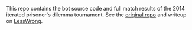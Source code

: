 This repo contains the bot source code and full match results of the 2014
iterated prisoner's dilemma tournament. See the [original
repo](http://github.com/pdtournament/pdtournament) and writeup on
[LessWrong](http://lesswrong.com/r/discussion/lw/l16/2014_iterated_prisoners_dilemma_tournament_results/).
